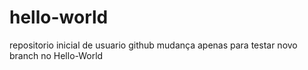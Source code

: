 # hello-world
repositorio inicial de usuario github
mudança apenas para testar novo branch no Hello-World
